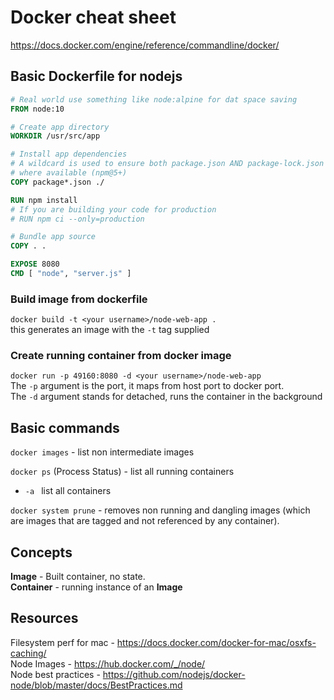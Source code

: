 # Docker cheat sheet
https://docs.docker.com/engine/reference/commandline/docker/

## Basic Dockerfile for nodejs
```Dockerfile
# Real world use something like node:alpine for dat space saving
FROM node:10

# Create app directory
WORKDIR /usr/src/app

# Install app dependencies
# A wildcard is used to ensure both package.json AND package-lock.json are copied
# where available (npm@5+)
COPY package*.json ./

RUN npm install
# If you are building your code for production
# RUN npm ci --only=production

# Bundle app source
COPY . .

EXPOSE 8080
CMD [ "node", "server.js" ]
```

### Build image from dockerfile
`docker build -t <your username>/node-web-app .` <br>
this generates an image with the `-t` tag supplied

### Create running container from docker image
`docker run -p 49160:8080 -d <your username>/node-web-app` <br>
The `-p` argument is the port, it maps from host port to docker port.<br>
The `-d` argument stands for detached, runs the container in the background

## Basic commands

`docker images` - list non intermediate images 

`docker ps` (Process Status) -  list all running containers
- `-a ` list all containers 

`docker system prune` - removes non running and dangling images (which are images that are tagged and not referenced by any container).<br>

## Concepts

**Image** - Built container, no state. <br>
**Container** - running instance of an **Image**

## Resources

Filesystem perf for mac - https://docs.docker.com/docker-for-mac/osxfs-caching/ <br>
Node Images - https://hub.docker.com/_/node/ <br>
Node best practices - https://github.com/nodejs/docker-node/blob/master/docs/BestPractices.md